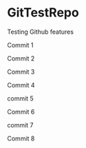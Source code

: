 # GitTestRepo
Testing Github features

Commit 1

Commit 2

Commit 3

Commit 4

commit 5

Commit 6

commit 7

Commit 8
